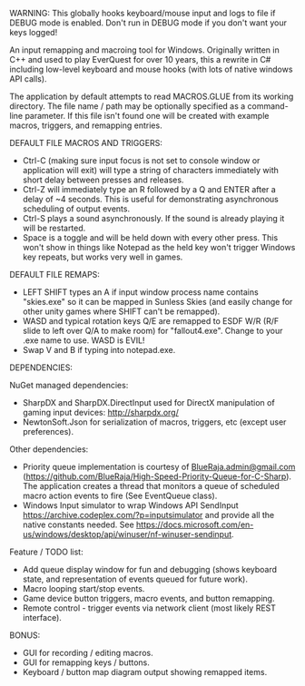 WARNING: This globally hooks keyboard/mouse input and logs to file if DEBUG mode is enabled. Don't run in DEBUG mode if you don't want your keys logged!

An input remapping and macroing tool for Windows.  Originally written in C++ and used to play EverQuest for over 10 years, this a rewrite in C# including low-level keyboard and mouse hooks (with lots of native windows API calls).

The application by default attempts to read MACROS.GLUE from its working directory. The file name / path may be optionally specified as a command-line parameter.  If this file isn't found one will be created with example macros, triggers, and remapping entries.

DEFAULT FILE MACROS AND TRIGGERS:
* Ctrl-C (making sure input focus is not set to console window or application will exit) will type a string of characters immediately with short delay between presses and releases.
* Ctrl-Z will immediately type an R followed by a Q and ENTER after a delay of ~4 seconds. This is useful for demonstrating asynchronous scheduling of output events.
* Ctrl-S plays a sound asynchronously. If the sound is already playing it will be restarted. 
* Space is a toggle and will be held down with every other press. This won't show in things like Notepad as the held key won't trigger Windows key repeats, but works very well in games.

DEFAULT FILE REMAPS:
* LEFT SHIFT types an A if input window process name contains "skies.exe" so it can be mapped in Sunless Skies (and easily change for other unity games where SHIFT can't be remapped).
* WASD and typical rotation keys Q/E are remapped to ESDF W/R (R/F slide to left over Q/A to make room) for "fallout4.exe". Change to your .exe name to use. WASD is EVIL! 
* Swap V and B if typing into notepad.exe.

DEPENDENCIES:

NuGet managed dependencies:

* SharpDX and SharpDX.DirectInput used for DirectX manipulation of gaming input devices: http://sharpdx.org/ 
* NewtonSoft.Json for serialization of macros, triggers, etc (except user preferences).

Other dependencies:

* Priority queue implementation is courtesy of BlueRaja.admin@gmail.com (https://github.com/BlueRaja/High-Speed-Priority-Queue-for-C-Sharp). The application creates a thread that monitors a queue of scheduled macro action events to fire (See EventQueue class).
* Windows Input simulator to wrap Windows API SendInput https://archive.codeplex.com/?p=inputsimulator and provide all the native constants needed. See https://docs.microsoft.com/en-us/windows/desktop/api/winuser/nf-winuser-sendinput.

Feature / TODO list:

* Add queue display window for fun and debugging (shows keyboard state, and representation of events queued for future work).
* Macro looping start/stop events.
* Game device button triggers, macro events, and button remapping.
* Remote control - trigger events via network client (most likely REST interface).

BONUS: 
* GUI for recording / editing macros.
* GUI for remapping keys / buttons.
* Keyboard / button map diagram output showing remapped items.
